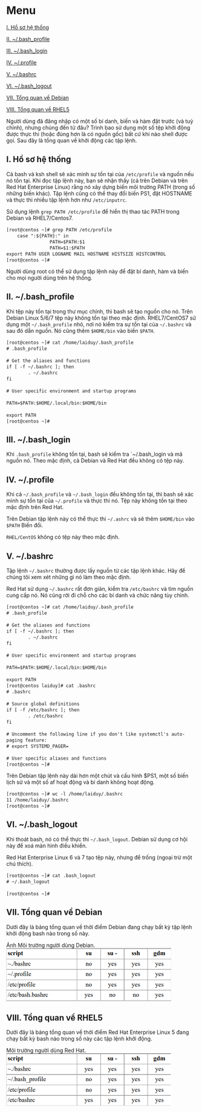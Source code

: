 # Menu
[I. Hồ sơ hệ thống](#ho_so_he_thong)

[II. ~/.bash_profile](#bash_profile)

[III. ~/.bash_login](#bash_login)

[IV. ~/.profile](#profile)

[V. ~/.bashrc](#bashrc)

[VI. ~/.bash_logout](#bash_logout)

[VII. Tổng quan về Debian](#ton_quan_ve_debian)

[VIII. Tổng quan về RHEL5](#tong_quan_ve_rhel5)







Người dùng đã đăng nhập có một số bí danh, biến và hàm đặt trước (và tuỳ chỉnh), nhưng chúng đến từ đâu? Trình bao sử dụng một số tệp khởi động được thực thi (hoặc đúng hơn là có nguồn gốc) bất cứ khi nào shell được gọi. Sau đây là tổng quan về khởi động các tập lệnh.


<a name="ho_so_he_thong"></a>

## I. Hồ sơ hệ thống
Cả bash và ksh shell sẽ xác minh sự tồn tại của `/etc/profile` và nguồn nếu nó tồn tại. Khi đọc tập lệnh này, bạn sẽ nhận thấy (cả trên Debian và trên Red Hat Enterprise Linux) rằng nó xây dựng biến môi trường PATH (trong số những biến khác). Tập lệnh cũng có thể thay đổi biến PS1, đặt HOSTNAME và thực thi nhiều tập lệnh hơn như `/etc/inputrc`. 

Sử dụng lệnh `grep PATH /etc/profile` để hiển thị thao tác PATH trong Debian và RHEL7/Centos7.
```
[root@centos ~]# grep PATH /etc/profile
    case ":${PATH}:" in
                PATH=$PATH:$1
                PATH=$1:$PATH
export PATH USER LOGNAME MAIL HOSTNAME HISTSIZE HISTCONTROL
[root@centos ~]#
```

Người dùng root có thể sử dụng tập lệnh này để đặt bí danh, hàm và biến cho mọi người dùng trên hệ thống.

<a name="bash_profile"></a>

## II. ~/.bash_profile
Khi tệp này tồn tại trong thư mục chính, thì bash sẽ tạo nguồn cho nó. Trên Debian Linux 5/6/7 tệp này không tồn tại theo mặc định. RHEL7/CentOS7 sử dụng một `~/.bash_profile` nhỏ, nơi nó kiểm tra sự tồn tại của `~/.bashrc` và sau đó dẫn nguồn. Nó cũng thêm `$HOME/bin` vào biến `$PATH`.
```
[root@centos ~]# cat /home/laiduy/.bash_profile
# .bash_profile

# Get the aliases and functions
if [ -f ~/.bashrc ]; then
        . ~/.bashrc
fi

# User specific environment and startup programs

PATH=$PATH:$HOME/.local/bin:$HOME/bin

export PATH
[root@centos ~]#

```

<a name="bash_login"></a>

## III. ~/.bash_login
Khi `.bash_profile` không tồn tại, bash sẽ kiểm tra `~/.bash_login và mã nguồn nó. Theo mặc định, cả Debian và Red Hat đều không có tệp này.

<a name="profile"></a>

## IV. ~/.profile
Khi cả `~/.bash_profile` và `~/.bash_login` đều không tồn tại, thì bash sẽ xác minh sự tồn tại của `~/.profile` và thực thi nó. Tệp này không tồn tại theo mặc định trên Red Hat. 

Trên Debian tập lệnh này có thể thực thi `~/.ashrc` và sẽ thêm `$HOME/bin` vào `$PATH` Biến đổi.

`RHEL/CentOS` không có tệp này theo mặc định.

<a name="bashrc"></a>

## V. ~/.bashrc
Tập lệnh `~/.bashrc` thường được lấy nguồn từ các tập lệnh khác. Hãy để chúng tôi xem xét những gì nó làm theo mặc định.

Red Hat sử dụng `~/.bashrc` rất đơn giản, kiểm tra `/etc/bashrc` và tìm nguồn cung cấp nó. Nó cũng rời đi chỗ cho các bí danh và chức năng tùy chỉnh.
```
[root@centos ~]# cat /home/laiduy/.bash_profile
# .bash_profile

# Get the aliases and functions
if [ -f ~/.bashrc ]; then
        . ~/.bashrc
fi

# User specific environment and startup programs

PATH=$PATH:$HOME/.local/bin:$HOME/bin

export PATH
[root@centos laiduy]# cat .bashrc
# .bashrc

# Source global definitions
if [ -f /etc/bashrc ]; then
        . /etc/bashrc
fi

# Uncomment the following line if you don't like systemctl's auto-paging feature:
# export SYSTEMD_PAGER=

# User specific aliases and functions
[root@centos ~]#
```
Trên Debian tập lệnh này dài hơn một chút và cấu hình $PS1, một số biến lịch sử và một số af hoạt động và bí danh không hoạt động.
```
[root@centos ~]# wc -l /home/laiduy/.bashrc
11 /home/laiduy/.bashrc
[root@centos ~]#
```

<a name="bash_logout"></a>

## VI. ~/.bash_logout
Khi thoát bash, nó có thể thực thi `~/.bash_logout`. Debian sử dụng cơ hội này để xoá màn hình điều khiển.

Red Hat Enterprise Linux 6 và 7 tạo tệp này, nhưng để trống (ngoại trừ một chú thích).
```
[root@centos ~]# cat .bash_logout
# ~/.bash_logout

[root@centos ~]#
```

<a name="tong_quan_ve_debian"></a>

## VII. Tổng quan về Debian
Dưới đây là bảng tổng quan về thời điểm Debian đang chạy bất kỳ tập lệnh khởi động bash nào trong số này.

Ảnh Môi trường người dùng Debian.
![debian user](Pictures/debian%20user.png)

<a name="tong_quan_ve_rhel5"></a>

## VIII. Tổng quan về RHEL5
Dưới đây là bảng tổng quan về thời điểm Red Hat Enterprise Linux 5 đang chạy bất kỳ bash nào trong số này các tập lệnh khởi động.

Môi trường người dùng Red Hat.
![red hat](Pictures/red_hat.png)





















































































































